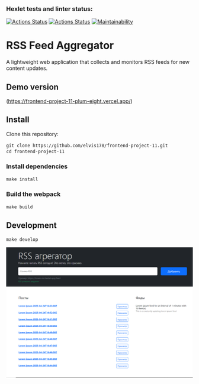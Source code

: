 ### Hexlet tests and linter status:
[![Actions Status](https://github.com/elvis178/frontend-project-11/actions/workflows/hexlet-check.yml/badge.svg)](https://github.com/elvis178/frontend-project-11/actions)
[![Actions Status](https://github.com/elvis178/frontend-project-11/actions/workflows/rss-check.yml/badge.svg)](https://github.com/elvis178/frontend-project-11/actions)
[![Maintainability](https://api.codeclimate.com/v1/badges/d62ee95426c11e81a5ab/maintainability)](https://codeclimate.com/github/elvis178/frontend-project-11/maintainability)

# RSS Feed Aggregator
A lightweight web application that collects and monitors RSS feeds for new content updates.
## Demo version
(https://frontend-project-11-plum-eight.vercel.app/)

## Install
Clone this repository:
```
git clone https://github.com/elvis178/frontend-project-11.git
cd frontend-project-11
```
### Install dependencies
```
make install
```
### Build the webpack
```
make build
```
## Development
```
make develop
```
![img.png](public/img.png)